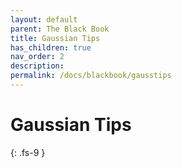 ```yaml
---
layout: default
parent: The Black Book
title: Gaussian Tips
has_children: true
nav_order: 2
description: 
permalink: /docs/blackbook/gausstips
---
```


# Gaussian Tips
{: .fs-9 }